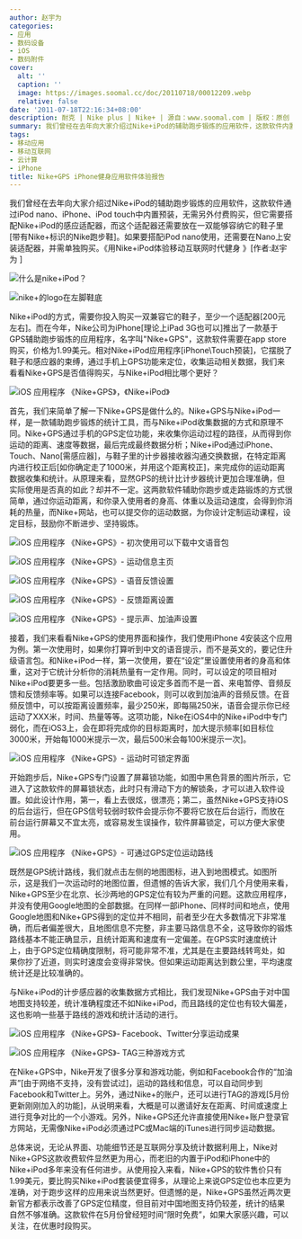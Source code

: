 ```yaml
---
author: 赵宇为
categories:
- 应用
- 数码设备
- iOS
- 数码附件
cover:
  alt: ''
  caption: ''
  image: https://images.soomal.cc/doc/20110718/00012209.webp
  relative: false
date: '2011-07-18T22:16:34+08:00'
description: 耐克 | Nike plus | Nike+ | 源自：www.soomal.com | 版权：原创 |  平均/总评分：07.33/22
summary: 我们曾经在去年向大家介绍过Nike+iPod的辅助跑步锻炼的应用软件，这款软件内置于iPhone、Touch和Nano中，无需付费购买。但它需要搭配至少一个跑步感应适配器和一双可以容纳适配器的专门的鞋子。使用局限性相对较大，而今天介绍的Nike+GPS，通过GPS统计你的跑步数据，它的效果理论上会更好？
tags:
- 移动应用
- 移动互联网
- 云计算
- iPhone
title: Nike+GPS iPhone健身应用软件体验报告
---
```


我们曾经在去年向大家介绍过Nike+iPod的辅助跑步锻炼的应用软件，这款软件通过iPod nano、iPhone、iPod touch中内置预装，无需另外付费购买，但它需要搭配Nike+iPod的感应适配器，而这个适配器还需要放在一双能够容纳它的鞋子里[带有Nike+标识的Nike跑步鞋]。如果要搭配iPod nano使用，还需要在Nano上安装适配器，并需单独购买。《用Nike+iPod体验移动互联网时代健身 》[作者:赵宇为 ]

![什么是nike+iPod？](https://images.soomal.cc/doc/20100516/00005522.webp)




![nike+的logo在左脚鞋底](https://images.soomal.cc/doc/20100516/00005487.webp)




Nike+iPod的方式，需要你投入购买一双兼容它的鞋子，至少一个适配器[200元左右]。而在今年，Nike公司为iPhone[理论上iPad 3G也可以]推出了一款基于GPS辅助跑步锻炼的应用程序，名字叫"Nike+GPS"，这款软件需要在app store购买，价格为1.99美元。相对Nike+iPod应用程序[iPhone\Touch预装]，它摆脱了鞋子和感应器的束缚，通过手机上GPS功能来定位，收集运动相关数据，我们来看看Nike+GPS是否值得购买，与Nike+iPod相比哪个更好？

![iOS 应用程序 《Nike+GPS》，《Nike+iPod》](https://images.soomal.cc/doc/20110718/00012199.webp)




首先，我们来简单了解一下Nike+GPS是做什么的。Nike+GPS与Nike+iPod一样，是一款辅助跑步锻炼的统计工具，而与Nike+iPod收集数据的方式和原理不同。Nike+GPS通过手机的GPS定位功能，来收集你运动过程的路径，从而得到你运动的距离、速度等数据，最后完成最终数据分析；Nike+iPod通过iPhone、Touch、Nano[需感应器]，与鞋子里的计步器接收器沟通交换数据，在特定距离内进行校正后[如你确定走了1000米，并用这个距离校正]，来完成你的运动距离数据收集和统计。从原理来看，显然GPS的统计比计步器统计更加合理准确，但实际使用是否真的如此？却并不一定。这两款软件辅助你跑步或走路锻炼的方式很简单，通过你运动距离，和你录入使用者的身高、体重以及运动速度，会得到你消耗的热量，而Nike+网站，也可以提交你的运动数据，为你设计定制运动课程，设定目标，鼓励你不断进步、坚持锻炼。

![iOS 应用程序 《Nike+GPS》- 初次使用可以下载中文语音包](https://images.soomal.cc/doc/20110718/00012200.webp)




![iOS 应用程序 《Nike+GPS》- 运动信息主页](https://images.soomal.cc/doc/20110718/00012201.webp)




![iOS 应用程序 《Nike+GPS》- 语音反馈设置](https://images.soomal.cc/doc/20110718/00012204.webp)




![iOS 应用程序 《Nike+GPS》- 反馈距离设置](https://images.soomal.cc/doc/20110718/00012205.webp)




![iOS 应用程序 《Nike+GPS》- 提示声、加油声设置](https://images.soomal.cc/doc/20110718/00012208.webp)




接着，我们来看看Nike+GPS的使用界面和操作，我们使用iPhone 4安装这个应用为例。第一次使用时，如果你打算听到中文的语音提示，而不是英文的，要记住升级语言包。和Nike+iPod一样，第一次使用，要在“设定”里设置使用者的身高和体重，这对于它统计分析你的消耗热量有一定作用。同时，可以设定的项目相对Nike+iPod要更多一些。包括激励歌曲可设定多首而不是一首、来电暂停、音频反馈和反馈频率等。如果可以连接Facebook，则可以收到加油声的音频反馈。在音频反馈中，可以按距离设置频率，最少250米，即每隔250米，语音会提示你已经运动了XXX米，时间、热量等等。这项功能，Nike在iOS4中的Nike+iPod中专门弱化，而在iOS3上，会在即将完成你的目标距离时，加大提示频率[如目标位3000米，开始每1000米提示一次，最后500米会每100米提示一次]。

![iOS 应用程序 《Nike+GPS》- 运动时可锁定界面](https://images.soomal.cc/doc/20110718/00012202.webp)




开始跑步后，Nike+GPS专门设置了屏幕锁功能，如图中黑色背景的图片所示，它进入了这款软件的屏幕锁状态，此时只有滑动下方的解锁条，才可以进入软件设置。如此设计作用，第一，看上去很炫，很漂亮；第二，虽然Nike+GPS支持iOS的后台运行，但在GPS信号较弱时软件会提示你不要将它放在后台运行，而放在前台运行屏幕又不宜太亮，或容易发生误操作，软件屏幕锁定，可以方便大家使用。

![iOS 应用程序 《Nike+GPS》- 可通过GPS定位运动路线](https://images.soomal.cc/doc/20110718/00012203.webp)




既然是GPS统计路线，我们就点击左侧的地图图标，进入到地图模式。如图所示，这是我们一次运动时的地图位置，但遗憾的告诉大家，我们几个月使用来看，Nike+GPS至少在北京、长沙两地的GPS定位有较为严重的问题。这款应用程序，并没有使用Google地图的全部数据。在同样一部iPhone、同样时间和地点，使用Google地图和Nike+GPS得到的定位并不相同，前者至少在大多数情况下非常准确，而后者偏差很大，且地图信息不完整，非主要马路信息不全，这导致你的锻炼路线基本不能正确显示，且统计距离和速度有一定偏差。在GPS实时速度统计上，由于GPS定位精确度限制，将可能非常不准，尤其是在主要路线转弯处，如果你抄了近道，则实时速度会变得非常快。但如果运动距离达到数公里，平均速度统计还是比较准确的。

与Nike+iPod的计步感应器的收集数据方式相比，我们发现Nike+GPS由于对中国地图支持较差，统计准确程度还不如Nike+iPod，而且路线的定位也有较大偏差，这也影响一些基于路线的游戏和统计活动的进行。

![iOS 应用程序 《Nike+GPS》- Facebook、Twitter分享运动成果](https://images.soomal.cc/doc/20110718/00012206.webp)




![iOS 应用程序 《Nike+GPS》- TAG三种游戏方式](https://images.soomal.cc/doc/20110718/00012207.webp)




在Nike+GPS中，Nike开发了很多分享和游戏功能，例如和Facebook合作的“加油声”[由于网络不支持，没有尝试过]，运动的路线和信息，可以自动同步到Facebook和Twitter上。另外，通过Nike+的账户，还可以进行TAG的游戏[5月份更新刚刚加入的功能]，从说明来看，大概是可以邀请好友在距离、时间或速度上进行竞争对比的一个小游戏。另外，Nike+GPS还允许直接使用Nike+账户登录官方网站，无需像Nike+iPod必须通过PC或Mac端的iTunes进行同步运动数据。

总体来说，无论从界面、功能细节还是互联网分享及统计数据利用上，Nike对Nike+GPS这款收费软件显然更为用心，而老旧的内置于iPod和iPhone中的Nike+iPod多年来没有任何进步。从使用投入来看，Nike+GPS的软件售价只有1.99美元，要比购买Nike+iPod套装便宜得多，从理论上来说GPS定位也本应更为准确，对于跑步这样的应用来说当然更好。但遗憾的是，Nike+GPS虽然近两次更新官方都表示改善了GPS定位精度，但目前对中国地图支持仍较差，统计的结果自然不够准确。这款软件在5月份曾经短时间“限时免费”，如果大家感兴趣，可以关注，在优惠时段购买。